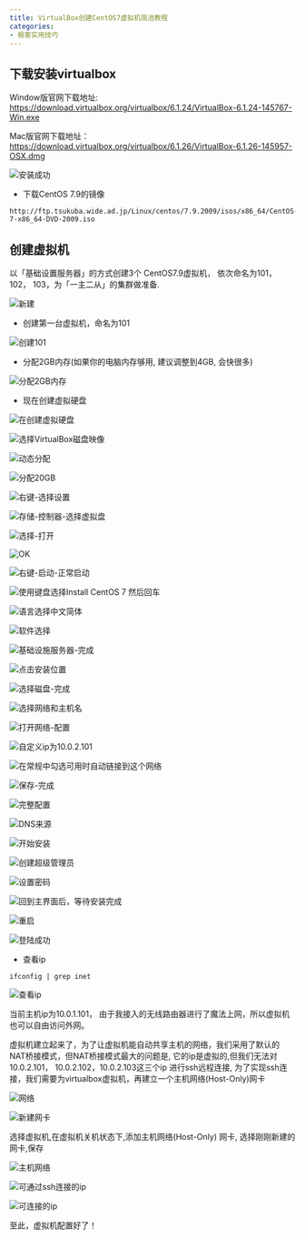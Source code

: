 ```yaml
---
title: VirtualBox创建CentOS7虚拟机简洁教程
categories:
- 极客实用技巧
---
```




## 下载安装virtualbox


Window版官网下载地址: https://download.virtualbox.org/virtualbox/6.1.24/VirtualBox-6.1.24-145767-Win.exe

Mac版官网下载地址：https://download.virtualbox.org/virtualbox/6.1.26/VirtualBox-6.1.26-145957-OSX.dmg

![安装成功](https://cdn.fangyuanxiaozhan.com/assets/1628588554733sPFWH6a5.png)



- 下载CentOS 7.9的镜像

```
http://ftp.tsukuba.wide.ad.jp/Linux/centos/7.9.2009/isos/x86_64/CentOS-7-x86_64-DVD-2009.iso
```

## 创建虚拟机


以「基础设置服务器」的方式创建3个 CentOS7.9虚拟机， 依次命名为101， 102， 103，为「一主二从」的集群做准备.


![新建](https://cdn.fangyuanxiaozhan.com/assets/1628588554850Twzn8WPm.png)

- 创建第一台虚拟机，命名为101

![创建101](https://cdn.fangyuanxiaozhan.com/assets/16285885556098SxF70ex.png)

- 分配2GB内存(如果你的电脑内存够用, 建议调整到4GB, 会快很多)

![分配2GB内存](https://cdn.fangyuanxiaozhan.com/assets/162858856270761BeXsPA.png)

- 现在创建虚拟硬盘

![在创建虚拟硬盘](https://cdn.fangyuanxiaozhan.com/assets/1628588557446p2TddEdt.png)

![选择VirtualBox磁盘映像](https://cdn.fangyuanxiaozhan.com/assets/1628588558145H1aEcbHG.png)

![动态分配](https://cdn.fangyuanxiaozhan.com/assets/1628588563333xXF0FsXe.png)

![分配20GB](https://cdn.fangyuanxiaozhan.com/assets/1628588562711k5yZ2FbW.png)

![右键-选择设置](https://cdn.fangyuanxiaozhan.com/assets/1628588560865Ma5JBrYs.png)



![存储-控制器-选择虚拟盘](https://cdn.fangyuanxiaozhan.com/assets/1628588563328wExBFmBH.png)

![选择-打开](https://cdn.fangyuanxiaozhan.com/assets/16285885642446b7Nc33X.png)

![OK](https://cdn.fangyuanxiaozhan.com/assets/1628588564526YWkRTGky.png)


![右键-启动-正常启动](https://cdn.fangyuanxiaozhan.com/assets/1628588564266PG1dyxCt.png)


![使用键盘选择Install CentOS 7 然后回车](https://cdn.fangyuanxiaozhan.com/assets/1628588564779DF4ndtZP.png)


![语言选择中文简体](https://cdn.fangyuanxiaozhan.com/assets/1628588564092wNXf5aKB.png)


![软件选择](https://cdn.fangyuanxiaozhan.com/assets/1628588565203d5hFzbFP.png)


![基础设施服务器-完成](https://cdn.fangyuanxiaozhan.com/assets/1628588564598Pt10fdmJ.png)


![点击安装位置](https://cdn.fangyuanxiaozhan.com/assets/1628588564749bQw4Db8Z.png)


![选择磁盘-完成](https://cdn.fangyuanxiaozhan.com/assets/1628588565200kX82Z5wa.png)


![选择网络和主机名](https://cdn.fangyuanxiaozhan.com/assets/1628588565222cN5dCzAa.png)


![打开网络-配置](https://cdn.fangyuanxiaozhan.com/assets/1628588565499k86HMErB.png)

![自定义ip为10.0.2.101](https://cdn.fangyuanxiaozhan.com/assets/162858856596380TeQxnR.png)


![在常规中勾选可用时自动链接到这个网络](https://cdn.fangyuanxiaozhan.com/assets/1628588566559k566jKfN.png)


![保存-完成](https://cdn.fangyuanxiaozhan.com/assets/1628588566008Mz60YfpF.png)

![完整配置](https://cdn.fangyuanxiaozhan.com/assets/1628588566630SnNNZaFH.png)

![DNS来源](https://cdn.fangyuanxiaozhan.com/assets/1628588567599JCCWTDF6.png)


![开始安装](https://cdn.fangyuanxiaozhan.com/assets/16285885687530QpmtW0i.png)

![创建超级管理员](https://cdn.fangyuanxiaozhan.com/assets/1628588567746FsyzB8wF.png)


![设置密码](https://cdn.fangyuanxiaozhan.com/assets/16285885677064jXJ6Czs.png)


![回到主界面后，等待安装完成](https://cdn.fangyuanxiaozhan.com/assets/1628588568741Ez1MwJJ5.png)


![重启](https://cdn.fangyuanxiaozhan.com/assets/1628588568937sGEpjwNa.png)


![登陆成功](https://cdn.fangyuanxiaozhan.com/assets/1628588568933ZbwM0sbQ.png)

- 查看ip
```
ifconfig | grep inet 
```

![查看ip](https://cdn.fangyuanxiaozhan.com/assets/16285885703823ZDirxrW.png)

当前主机ip为10.0.1.101， 由于我接入的无线路由器进行了魔法上网，所以虚拟机也可以自由访问外网。



虚拟机建立起来了，为了让虚拟机能自动共享主机的网络，我们采用了默认的NAT桥接模式，但NAT桥接模式最大的问题是, 它的ip是虚拟的,但我们无法对10.0.2.101， 10.0.2.102，10.0.2.103这三个ip 进行ssh远程连接, 为了实现ssh连接，我们需要为virtualbox虚拟机，再建立一个主机网络(Host-Only)网卡

![网络](https://cdn.fangyuanxiaozhan.com/assets/1628588569715A4fy5XdC.png)

![新建网卡](https://cdn.fangyuanxiaozhan.com/assets/1628588569888D15X6ew8.png)

选择虚拟机,在虚拟机关机状态下,添加主机网络(Host-Only) 网卡, 选择刚刚新建的网卡,保存

![主机网络](https://cdn.fangyuanxiaozhan.com/assets/16285885704950X7p5WWi.png)

![可通过ssh连接的ip](https://cdn.fangyuanxiaozhan.com/assets/1628588570626JJZsKemQ.png)


![可连接的ip](https://cdn.fangyuanxiaozhan.com/assets/16285885710232zZcftNF.png)

至此，虚拟机配置好了！






